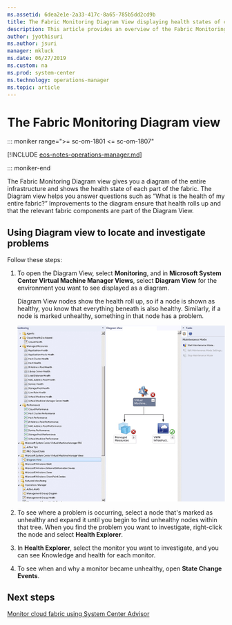 ```yaml
---
ms.assetid: 6dea2e1e-2a33-417c-8a65-785b5dd2cd9b
title: The Fabric Monitoring Diagram View displaying health states of cloud environments in System Center Operations Manager
description: This article provides an overview of the Fabric Monitoring diagram view
author: jyothisuri
ms.author: jsuri
manager: mkluck
ms.date: 06/27/2019
ms.custom: na
ms.prod: system-center
ms.technology: operations-manager
ms.topic: article
---
```


# The Fabric Monitoring Diagram view

::: moniker range=">= sc-om-1801 <= sc-om-1807"

[!INCLUDE [eos-notes-operations-manager.md](../includes/eos-notes-operations-manager.md)]

::: moniker-end

The Fabric Monitoring Diagram view gives you a diagram of the entire infrastructure and shows the health state of each part of the fabric. The Diagram view helps you answer questions such as “What is the health of my entire fabric?” Improvements to the diagram ensure that health rolls up and that the relevant fabric components are part of the Diagram View.

## Using Diagram view to locate and investigate problems

Follow these steps:

1. To open the Diagram View, select **Monitoring**, and in **Microsoft System Center Virtual Machine Manager Views**, select **Diagram View** for the environment you want to see displayed as a diagram.

   Diagram View nodes show the health roll up, so if a node is shown as healthy, you know that everything beneath is also healthy. Similarly, if a node is marked unhealthy, something in that node has a problem.

   ![Screenshot showing the Diagram view.](./media/fabric-monitoring/diagram-view.png)

2. To see where a problem is occurring, select a node that's marked as unhealthy and expand it until you begin to find unhealthy nodes within that tree. When you find the problem you want to investigate, right-click the node and select **Health Explorer**.

3. In **Health Explorer**, select the monitor you want to investigate, and you can see Knowledge and health for each monitor.

4. To see when and why a monitor became unhealthy, open **State Change Events**.

## Next steps

[Monitor cloud fabric using System Center Advisor ](use-system-center-advisor.md)

